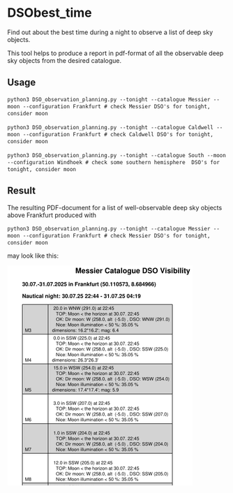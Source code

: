 # DSObest_time
Find out about the best time during a night to observe a list of deep sky objects.

This tool helps to produce a report in pdf-format of all the observable deep sky 
objects from the desired catalogue.

## Usage
```
python3 DSO_observation_planning.py --tonight --catalogue Messier --moon --configuration Frankfurt # check Messier DSO's for tonight, consider moon

python3 DSO_observation_planning.py --tonight --catalogue Caldwell --moon --configuration Frankfurt # check Caldwell DSO's for tonight, consider moon

python3 DSO_observation_planning.py --tonight --catalogue South --moon --configuration Windhoek # check some southern hemisphere  DSO's for tonight, consider moon
```
## Result
The resulting PDF-document for a list of well-observable deep sky objects above Frankfurt produced with
```
python3 DSO_observation_planning.py --tonight --catalogue Messier --moon --configuration Frankfurt # check Messier DSO's for tonight, consider moon
```
may look like this:

![Screenshot of PDF-report](https://github.com/yetanothergithubaccount/DSObest_time/blob/master/pdfreportscreenshot.png)

